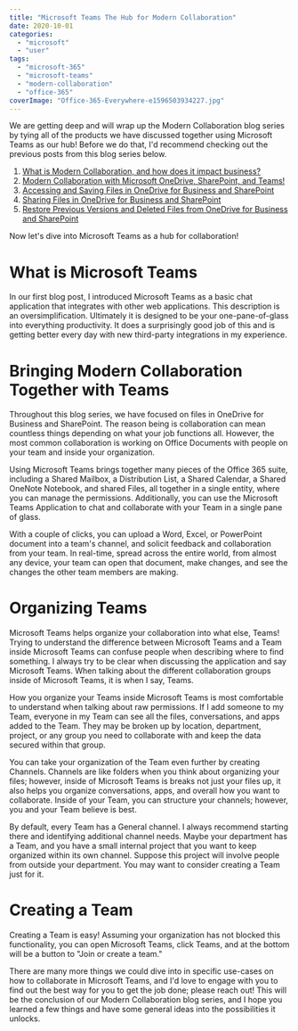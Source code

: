 ```yaml
---
title: "Microsoft Teams The Hub for Modern Collaboration"
date: 2020-10-01
categories: 
  - "microsoft"
  - "user"
tags: 
  - "microsoft-365"
  - "microsoft-teams"
  - "modern-collaboration"
  - "office-365"
coverImage: "Office-365-Everywhere-e1596503934227.jpg"
---
```


We are getting deep and will wrap up the Modern Collaboration blog series by tying all of the products we have discussed together using Microsoft Teams as our hub! Before we do that, I'd recommend checking out the previous posts from this blog series below.

1. [What is Modern Collaboration, and how does it impact business?](https://mattblogsit.com/microsoft/what-is-modern-collaboration-and-how-does-it-impact-business)
2. [Modern Collaboration with Microsoft OneDrive, SharePoint, and Teams!](https://mattblogsit.com/microsoft/modern-collaboration-with-microsoft-onedrive-sharepoint-and-teams)
3. [Accessing and Saving Files in OneDrive for Business and SharePoint](https://mattblogsit.com/microsoft/modern-collaboration-accessing-and-saving-files-in-onedrive-for-business-and-sharepoint)
4. [Sharing Files in OneDrive for Business and SharePoint](https://mattblogsit.com/microsoft/modern-collaboration-sharing-files-in-onedrive-for-business-and-sharepoint)
5. [Restore Previous Versions and Deleted Files from OneDrive for Business and SharePoint](https://mattblogsit.com/microsoft/restore-previous-versions-and-deleted-files-from-onedrive-for-business-and-sharepoint)

Now let's dive into Microsoft Teams as a hub for collaboration!

# What is Microsoft Teams

In our first blog post, I introduced Microsoft Teams as a basic chat application that integrates with other web applications. This description is an oversimplification. Ultimately it is designed to be your one-pane-of-glass into everything productivity. It does a surprisingly good job of this and is getting better every day with new third-party integrations in my experience. 

# Bringing Modern Collaboration Together with Teams

Throughout this blog series, we have focused on files in OneDrive for Business and SharePoint. The reason being is collaboration can mean countless things depending on what your job functions all. However, the most common collaboration is working on Office Documents with people on your team and inside your organization. 

Using Microsoft Teams brings together many pieces of the Office 365 suite, including a Shared Mailbox, a Distribution List, a Shared Calendar, a Shared OneNote Notebook, and shared Files, all together in a single entity, where you can manage the permissions. Additionally, you can use the Microsoft Teams Application to chat and collaborate with your Team in a single pane of glass.

With a couple of clicks, you can upload a Word, Excel, or PowerPoint document into a team's channel, and solicit feedback and collaboration from your team. In real-time, spread across the entire world, from almost any device, your team can open that document, make changes, and see the changes the other team members are making.

# Organizing Teams

Microsoft Teams helps organize your collaboration into what else, Teams! Trying to understand the difference between Microsoft Teams and a Team inside Microsoft Teams can confuse people when describing where to find something. I always try to be clear when discussing the application and say Microsoft Teams. When talking about the different collaboration groups inside of Microsoft Teams, it is when I say, Teams.

How you organize your Teams inside Microsoft Teams is most comfortable to understand when talking about raw permissions. If I add someone to my Team, everyone in my Team can see all the files, conversations, and apps added to the Team. They may be broken up by location, department, project, or any group you need to collaborate with and keep the data secured within that group.

You can take your organization of the Team even further by creating Channels. Channels are like folders when you think about organizing your files; however, inside of Microsoft Teams is breaks not just your files up, it also helps you organize conversations, apps, and overall how you want to collaborate. Inside of your Team, you can structure your channels; however, you and your Team believe is best.

By default, every Team has a General channel. I always recommend starting there and identifying additional channel needs. Maybe your department has a Team, and you have a small internal project that you want to keep organized within its own channel. Suppose this project will involve people from outside your department. You may want to consider creating a Team just for it.

# Creating a Team

Creating a Team is easy! Assuming your organization has not blocked this functionality, you can open Microsoft Teams, click Teams, and at the bottom will be a button to "Join or create a team."

There are many more things we could dive into in specific use-cases on how to collaborate in Microsoft Teams, and I'd love to engage with you to find out the best way for you to get the job done; please reach out! This will be the conclusion of our Modern Collaboration blog series, and I hope you learned a few things and have some general ideas into the possibilities it unlocks.
